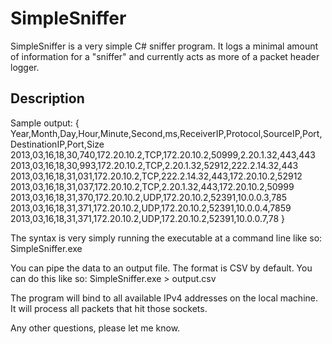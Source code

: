 # SimpleSniffer

SimpleSniffer is a very simple C# sniffer program. It logs a minimal amount of information for a "sniffer" and currently acts as more of a packet header logger.

## Description

Sample output:
{
Year,Month,Day,Hour,Minute,Second,ms,ReceiverIP,Protocol,SourceIP,Port,DestinationIP,Port,Size
2013,03,16,18,30,740,172.20.10.2,TCP,172.20.10.2,50999,2.20.1.32,443,443
2013,03,16,18,30,993,172.20.10.2,TCP,2.20.1.32,52912,222.2.14.32,443
2013,03,16,18,31,031,172.20.10.2,TCP,222.2.14.32,443,172.20.10.2,52912
2013,03,16,18,31,037,172.20.10.2,TCP,2.20.1.32,443,172.20.10.2,50999
2013,03,16,18,31,370,172.20.10.2,UDP,172.20.10.2,52391,10.0.0.3,785
2013,03,16,18,31,371,172.20.10.2,UDP,172.20.10.2,52391,10.0.0.4,7859
2013,03,16,18,31,371,172.20.10.2,UDP,172.20.10.2,52391,10.0.0.7,78
}

The syntax is very simply running the executable at a command line like so:
SimpleSniffer.exe

You can pipe the data to an output file. The format is CSV by default. You can do this like so:
SimpleSniffer.exe > output.csv

The program will bind to all available IPv4 addresses on the local machine.
It will process all packets that hit those sockets.
 
Any other questions, please let me know.